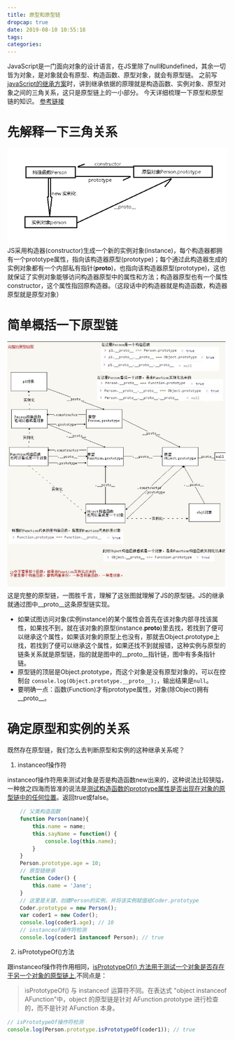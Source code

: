 ```yaml
---
title: 原型和原型链
dropcap: true
date: 2019-08-10 10:55:18
tags:
categories:
---
```

JavaScript是一门面向对象的设计语言，在JS里除了null和undefined，其余一切皆为对象，是对象就会有原型、构造函数、原型对象，就会有原型链。
之前写[javaScript的继承方案](https://lijing0906.github.io/post/jsInherit)时，讲到继承依据的原理就是构造函数、实例对象、原型对象之间的三角关系，这只是原型链上的一小部分。
今天详细梳理一下原型和原型链的知识。
[参考链接](https://juejin.im/post/58f94c9bb123db411953691b)
# **先解释一下三角关系**
![](prototypeChain/prototypeChain.png)
JS采用构造器(constructor)生成一个新的实例对象(instance)，每个构造器都拥有一个prototype属性，指向该构造器原型(prototype)；每个通过此构造器生成的实例对象都有一个内部私有指针(__proto__)，也指向该构造器原型(prototype)，这也就保证了实例对象能够访问构造器原型中的属性和方法；构造器原型也有一个属性constructor，这个属性指回原构造器。（这段话中的构造器就是构造函数，构造器原型就是原型对象）
# **简单概括一下原型链**
![](prototypeChain/wholePrototypeChain.jpg)
这是完整的原型链，一图胜千言，理解了这张图就理解了JS的原型链。JS的继承就通过图中__proto__这条原型链实现。
* 如果试图访问对象(实例instance)的某个属性会首先在该对象内部寻找该属性，如果找不到，就在该对象的原型(instance.__proto__)里去找，若找到了便可以继承这个属性，如果该对象的原型上也没有，那就去Object.prototype上找，若找到了便可以继承这个属性，如果还找不到就报错，这种实例与原型的链条关系就是原型链，指的就是图中的__proto__指针链，图中有多条指针链。
* 原型链的顶层是Object.prototype，而这个对象是没有原型对象的，可以在控制台 `console.log(Object.prototype.__proto__);`，输出结果是`null`。
* 要明确一点：函数(Function)才有prototype属性，对象(除Object)拥有__proto__。
# **确定原型和实例的关系**
既然存在原型链，我们怎么去判断原型和实例的这种继承关系呢？
1. instanceof操作符

instanceof操作符用来测试对象是否是构造函数new出来的，这种说法比较狭隘，一种放之四海而皆准的说法是[测试构造函数的prototype属性是否出现在对象的原型链中的任何位置](https://developer.mozilla.org/zh-CN/docs/Web/JavaScript/Reference/Operators/instanceof)。返回true或false。
```javascript
    // 父类构造函数
    function Person(name){
        this.name = name;
        this.sayName = function() {
            console.log(this.name);
        }
    }
    Person.prototype.age = 10;
    // 原型链继承
    function Coder() {
        this.name = 'Jane';
    }
    // 这里是关键，创建Person的实例，并将该实例赋值给Coder.prototype
    Coder.prototype = new Person();
    var coder1 = new Coder();
    console.log(coder1.age); // 10
    // instanceof操作符检测
    console.log(coder1 instanceof Person); // true
```
2. isPrototypeOf()方法

跟instanceof操作符作用相同，[isPrototypeOf() 方法用于测试一个对象是否存在于另一个对象的原型链上](https://developer.mozilla.org/zh-CN/docs/Web/JavaScript/Reference/Global_Objects/Object/isPrototypeOf),不同点是：
>isPrototypeOf() 与 instanceof 运算符不同。在表达式 "object instanceof AFunction"中，object 的原型链是针对 AFunction.prototype 进行检查的，而不是针对 AFunction 本身。

```javascript
// isPrototypeOf操作符检测
console.log(Person.prototype.isPrototypeOf(coder1)); // true
```